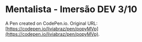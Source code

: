 # Mentalista - Imersão DEV 3/10

A Pen created on CodePen.io. Original URL: [https://codepen.io/liviabraz/pen/popyMVp](https://codepen.io/liviabraz/pen/popyMVp).


